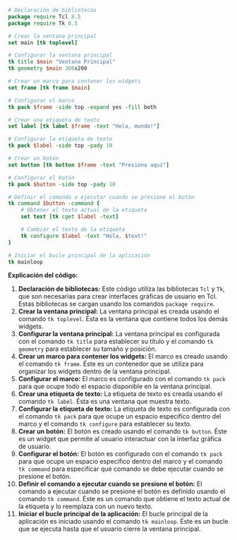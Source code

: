 ```tcl
# Declaración de bibliotecas
package require Tcl 8.5
package require Tk 8.5

# Crear la ventana principal
set main [tk toplevel]

# Configurar la ventana principal
tk title $main "Ventana Principal"
tk geometry $main 300x200

# Crear un marco para contener los widgets
set frame [tk frame $main]

# Configurar el marco
tk pack $frame -side top -expand yes -fill both

# Crear una etiqueta de texto
set label [tk label $frame -text "Hola, mundo!"]

# Configurar la etiqueta de texto
tk pack $label -side top -pady 10

# Crear un botón
set button [tk button $frame -text "Presiona aquí"]

# Configurar el botón
tk pack $button -side top -pady 10

# Definir el comando a ejecutar cuando se presione el botón
tk command $button -command {
    # Obtener el texto actual de la etiqueta
    set text [tk cget $label -text]

    # Cambiar el texto de la etiqueta
    tk configure $label -text "Hola, $text!"
}

# Iniciar el bucle principal de la aplicación
tk mainloop
```

**Explicación del código:**

1. **Declaración de bibliotecas:** Este código utiliza las bibliotecas `Tcl` y `Tk`, que son necesarias para crear interfaces gráficas de usuario en Tcl. Estas bibliotecas se cargan usando los comandos `package require`.
2. **Crear la ventana principal:** La ventana principal es creada usando el comando `tk toplevel`. Ésta es la ventana que contiene todos los demás widgets.
3. **Configurar la ventana principal:** La ventana principal es configurada con el comando `tk title` para establecer su título y el comando `tk geometry` para establecer su tamaño y posición.
4. **Crear un marco para contener los widgets:** El marco es creado usando el comando `tk frame`. Éste es un contenedor que se utiliza para organizar los widgets dentro de la ventana principal.
5. **Configurar el marco:** El marco es configurado con el comando `tk pack` para que ocupe todo el espacio disponible en la ventana principal.
6. **Crear una etiqueta de texto:** La etiqueta de texto es creada usando el comando `tk label`. Ésta es una ventana que muestra texto.
7. **Configurar la etiqueta de texto:** La etiqueta de texto es configurada con el comando `tk pack` para que ocupe un espacio específico dentro del marco y el comando `tk configure` para establecer su texto.
8. **Crear un botón:** El botón es creado usando el comando `tk button`. Éste es un widget que permite al usuario interactuar con la interfaz gráfica de usuario.
9. **Configurar el botón:** El botón es configurado con el comando `tk pack` para que ocupe un espacio específico dentro del marco y el comando `tk command` para especificar qué comando se debe ejecutar cuando se presione el botón.
10. **Definir el comando a ejecutar cuando se presione el botón:** El comando a ejecutar cuando se presione el botón es definido usando el comando `tk command`. Éste es un comando que obtiene el texto actual de la etiqueta y lo reemplaza con un nuevo texto.
11. **Iniciar el bucle principal de la aplicación:** El bucle principal de la aplicación es iniciado usando el comando `tk mainloop`. Éste es un bucle que se ejecuta hasta que el usuario cierre la ventana principal.